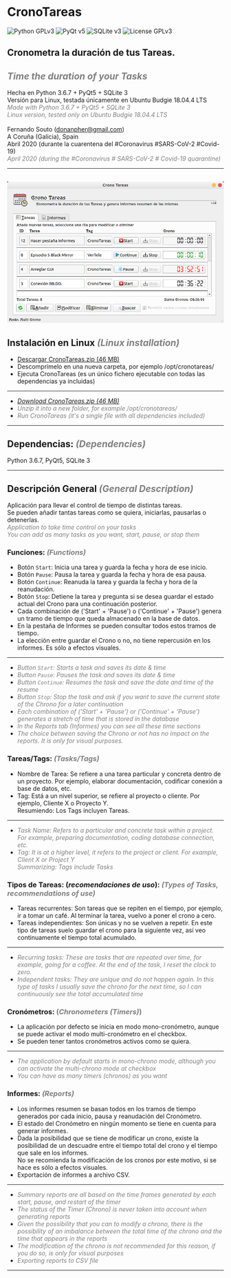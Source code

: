 <h1> CronoTareas </h1>  

![Python GPLv3](https://img.shields.io/badge/Python-v3.6.7-success) ![PyQt v5](https://img.shields.io/badge/PyQt-5-brightgreen) ![SQLite v3](https://img.shields.io/badge/SQLite-v.3-blueviolet) ![License GPLv3](https://img.shields.io/badge/License-GPLv3-red) 

## Cronometra la duración de tus Tareas.  
## <span style="color:grey"><i>Time the duration of your Tasks</i></span>
Hecha en Python 3.6.7 + PyQt5 + SQLite 3  
Versión para Linux, testada únicamente en Ubuntu Budgie 18.04.4 LTS  
<span style="color:grey">
<i>Made with Python 3.6.7 + PyQt5 + SQLite 3</i>  
<i>Linux version, tested only on Ubuntu Budgie 18.04.4 LTS</i>  
</span>  
Fernando Souto (donanpher@gmail.com)  
A Coruña (Galicia), Spain  
Abril 2020 (durante la cuarentena del #Coronavirus #SARS-CoV-2 #Covid-19)  
<span style="color:grey"><i>April 2020 (during the #Coronavirus # SARS-CoV-2 # Covid-19 quarantine)</i></span>  

---
![Screenshot](./images/Screenshot_CronoTareas.png)
---
## Instalación en Linux <span style="color:grey"><i>(Linux installation)</i></span>
* <a href="https://drive.google.com/file/d/12bsgKWdRtz8Jh0I1hjUgTedcNUJPB790/view?usp=sharing">Descargar CronoTareas.zip (46 MB)</a>
* Descomprimelo en una nueva carpeta, por ejemplo /opt/cronotareas/
* Ejecuta CronoTareas (es un único fichero ejecutable con todas las dependencias ya incluidas)
---
* <span style="color:grey"><i><a href="https://drive.google.com/file/d/12bsgKWdRtz8Jh0I1hjUgTedcNUJPB790/view?usp=sharing">Download CronoTareas.zip (46 MB)</a></i> </span>  
* <span style="color:grey"><i>Unzip it into a new folder, for example /opt/cronotareas/</i> </span>  
* <span style="color:grey"><i>Run CronoTareas (it's a single file with all dependencies included)</i> </span>  
---
## Dependencias:  <span style="color:grey"><i>(Dependencies)</i></span>
Python 3.6.7, PyQt5, SQLite 3  

---
## Descripción General <span style="color:grey"><i>(General Description)</i></span>
Aplicación para llevar el control de tiempo de distintas tareas.  
Se pueden añadir tantas tareas como se quiera, iniciarlas, pausarlas o detenerlas.  
<span style="color:grey"><i>Application to take time control on your tasks</i></span>  
<span style="color:grey"><i>You can add as many tasks as you want, start, pause, or stop them</i></span>  

### <b>Funciones:</b>  <span style="color:grey"><i>(Functions)</i></span>
* Botón `Start`: Inicia una tarea y guarda la fecha y hora de ese inicio.  
* Botón `Pause`: Pausa la tarea y guarda la fecha y hora de esa pausa.
* Botón `Continue`: Reanuda la tarea y guarda la fecha y hora de la reanudación.  
* Botón `Stop`: Detiene la tarea y pregunta si se desea guardar el estado actual del Crono para una continuación posterior.  
* Cada combinación de ('Start' + 'Pause') o ('Continue' + 'Pause') genera un tramo de tiempo que queda almacenado en la base de datos.  
* En la pestaña de Informes se pueden consultar todos estos tramos de tiempo.  
* La elección entre guardar el Crono o no, no tiene repercusión en los informes. Es sólo a efectos visuales.  
---
* <span style="color:grey"><i>Button `Start`: Starts a task and saves its date & time</i> </span>  
* <span style="color:grey"><i>Button `Pause`: Pauses the task and saves its date & time</i></span>  
* <span style="color:grey"><i>Button `Continue`: Resumes the task and save the date and time of the resume</i></span>  
* <span style="color:grey"><i>Button `Stop`: Stop the task and ask if you want to save the current state of the Chrono for a later continuation</i></span>  
* <span style="color:grey"><i>Each combination of ('Start' + 'Pause') or ('Continue' + 'Pause') generates a stretch of time that is stored in the database</i></span>  
* <span style="color:grey"><i>In the Reports tab (Informes) you can see all these time sections</i></span>  
* <span style="color:grey"><i>The choice between saving the Chrono or not has no impact on the reports. It is only for visual purposes.</i></span>  
  
### <b>Tareas/Tags:</b>  <span style="color:grey"><i>(Tasks/Tags)</i></span>
* Nombre de Tarea: Se refiere a una tarea particular y concreta dentro de un proyecto. Por ejemplo, elaborar documentación, codificar conexión a base de datos, etc.  
* Tag: Está a un nivel superior, se refiere al proyecto o cliente. Por ejemplo, Cliente X o Proyecto Y.  
Resumiendo: Los Tags incluyen Tareas.  
---
* <span style="color:grey"><i>Task Name: Refers to a particular and concrete task within a project. For example, preparing documentation, coding database connection, etc.</i></span>  
* <span style="color:grey"><i>Tag: It is at a higher level, it refers to the project or client. For example, Client X or Project Y</i></span>  
<span style="color:grey"><i>Summarizing: Tags include Tasks</i></span>  

### <b>Tipos de Tareas:</b> (<i>recomendaciones de uso</i>):  <span style="color:grey"><i>(Types of Tasks, recommendations of use)</i></span>
* Tareas recurrentes: Son tareas que se repiten en el tiempo, por ejemplo, ir a tomar un café. Al terminar la tarea, vuelvo a poner el crono a cero.  
* Tareas independientes: Son únicas y no se vuelven a repetir. En este tipo de tareas suelo guardar el crono para la siguiente vez, así veo continuamente el tiempo total acumulado.  
---
* <span style="color:grey"><i>Recurring tasks: These are tasks that are repeated over time, for example, going for a coffee. At the end of the task, I reset the clock to zero.</i></span>  
* <span style="color:grey"><i>Independent tasks: They are unique and do not happen again. In this type of tasks I usually save the chrono for the next time, so I can continuously see the total accumulated time</i></span>  

### <b>Cronómetros:</b>  <span style="color:grey">(<i>Chronometers (Timers)</i>)</span>
* La aplicación por defecto se inicia en modo mono-cronómetro, aunque se puede activar el modo multi-cronómetro en el checkbox.  
* Se pueden tener tantos cronómetros activos como se quiera.  
---
* <span style="color:grey"><i>The application by default starts in mono-chrono mode, although you can activate the multi-chrono mode at checkbox</i></span>  
* <span style="color:grey"><i>You can have as many timers (chronos) as you want</i></span>  

### <b>Informes:</b>  <span style="color:grey"><i>(Reports)</i></span>
* Los informes resumen se basan todos en los tramos de tiempo generados por cada inicio, pausa y reanudación del Cronómetro.  
* El estado del Cronómetro en ningún momento se tiene en cuenta para generar informes.  
* Dada la posibilidad que se tiene de modificar un crono, existe la posibilidad de un descuadre entre el tiempo total del crono y el tiempo que sale en los informes.  
No se recomienda la modificación de los cronos por este motivo, si se hace es sólo a efectos visuales.  
* Exportación de informes a archivo CSV.  
---
* <span style="color:grey"><i>Summary reports are all based on the time frames generated by each start, pause, and restart of the timer</i></span>  
* <span style="color:grey"><i>The status of the Timer (Chrono) is never taken into account when generating reports</i></span>  
* <span style="color:grey"><i>Given the possibility that you can to modify a chrono, there is the possibility of an imbalance between the total time of the chrono and the time that appears in the reports</i></span>  
* <span style="color:grey"><i>The modification of the chrono is not recommended for this reason, if you do so, is only for visual purposes</i></span>  
* <span style="color:grey"><i>Exporting reports to CSV file</i></span>  

---
